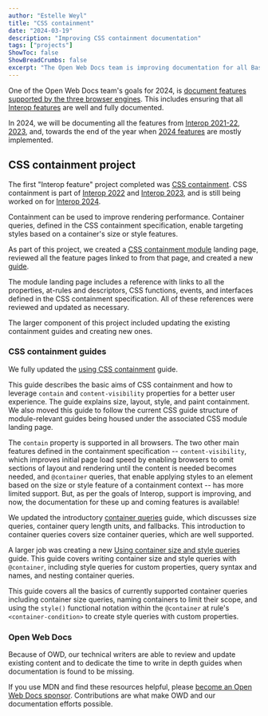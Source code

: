 ```yaml
---
author: "Estelle Weyl"
title: "CSS containment"
date: "2024-03-19"
description: "Improving CSS containment documentation"
tags: ["projects"]
ShowToc: false
ShowBreadCrumbs: false
excerpt: "The Open Web Docs team is improving documentation for all Baseline features. Most recently, the CSS containment module has been revised, along with a new guide on using size and style container queries."
---
```


One of the Open Web Docs team's goals for 2024, is [document features supported by the three browser engines](https://github.com/openwebdocs/project/issues/153). This includes ensuring that all [Interop features](https://wpt.fyi/results/) are well and fully documented.

In 2024, we will be documenting all the features from [Interop 2021-22](https://github.com/openwebdocs/project/issues/189), [2023](https://github.com/openwebdocs/project/issues/190), and, towards the end of the year when [2024 features](https://github.com/openwebdocs/project/issues/191) are mostly implemented.

## CSS containment project

The first "Interop feature" project completed was [CSS containment](https://github.com/openwebdocs/project/issues/195). CSS containment is part of [Interop 2022](https://wpt.fyi/interop-2022) and [Interop 2023](https://wpt.fyi/interop-2023), and is still being worked on for [Interop 2024](https://wpt.fyi/interop-2024). 

Containment can be used to improve rendering performance. Container queries, defined in the CSS containment specification, enable targeting styles based on a container's size or style features.

As part of this project, we created a [CSS containment module](https://developer.mozilla.org/en-US/docs/Web/CSS/CSS_Containment) landing page, reviewed all the feature pages linked to from that page, and created a new [guide](#css-containment-guides).

The module landing page includes a reference with links to all the properties, at-rules and descriptors, CSS functions, events, and interfaces defined in the CSS containment specification. All of these references were reviewed and updated as necessary.

The larger component of this project included updating the existing containment guides and creating new ones.

### CSS containment guides

We fully updated the [using CSS containment](https://developer.mozilla.org/en-US/docs/Web/CSS/CSS_containment/Using_CSS_containment) guide.

This guide describes the basic aims of CSS containment and how to leverage `contain` and `content-visibility` properties for a better user experience. The guide explains size, layout, style, and paint containment.
We also moved this guide to follow the current CSS guide structure of module-relevant guides being housed under the associated CSS module landing page.

The `contain` property is supported in all browsers. The two other main features defined in the containment specification -- `content-visibility`, which improves initial page load speed by enabling browsers to omit sections of layout and rendering until the content is needed becomes needed, and `@container` queries, that enable applying styles to an element based on the size or style feature of a containment context -- has more limited support. But, as per the goals of Interop, support is improving, and now, the documentation for these up and coming features is available!  

We updated the introductory [container queries](https://developer.mozilla.org/en-US/docs/Web/CSS/CSS_containment/Container_queries) guide, which discusses size queries, container query length units, and fallbacks. This introduction to container queries covers size container queries, which are well supported. 

A larger job was creating a new [Using container size and style queries](https://developer.mozilla.org/en-US/docs/Web/CSS/CSS_containment/Container_size_and_style_queries) guide. This guide covers writing container size and style queries with `@container`, including style queries for custom properties, query syntax and names, and nesting container queries.

This guide covers all the basics of currently supported container queries including container size queries, naming containers to limit their scope, and using the `style()` functional notation within the `@container` at rule's `<container-condition>` to create style queries with custom properties.

### Open Web Docs

Because of OWD, our technical writers are able to review and update existing content and to dedicate the time to write in depth guides when documentation is found to be missing. 

If you use MDN and find these resources helpful, please [become an Open Web Docs sponsor](https://opencollective.com/open-web-docs#category-CONTRIBUTE). Contributions are what make OWD and our documentation efforts possible.
